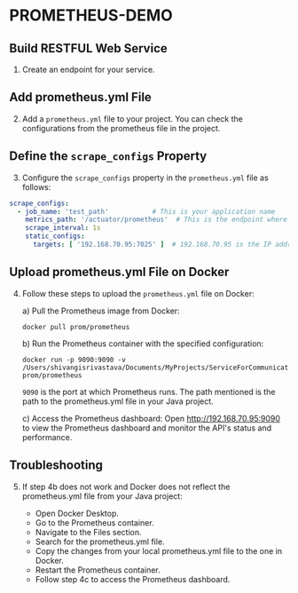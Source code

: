 # PROMETHEUS-DEMO

## Build RESTFUL Web Service

1. Create an endpoint for your service.

## Add prometheus.yml File

2. Add a `prometheus.yml` file to your project. You can check the configurations from the prometheus file in the project.

## Define the `scrape_configs` Property

3. Configure the `scrape_configs` property in the `prometheus.yml` file as follows:

```yaml
scrape_configs:
  - job_name: 'test_path'           # This is your application name
    metrics_path: '/actuator/prometheus'  # This is the endpoint where the data for prometheus metrics is present
    scrape_interval: 1s
    static_configs:
      targets: [ '192.168.70.95:7025' ]  # 192.168.70.95 is the IP address of your system, and 7025 is the port for the API built in your Java application
```

## Upload prometheus.yml File on Docker

4. Follow these steps to upload the `prometheus.yml` file on Docker:

   a) Pull the Prometheus image from Docker:
   ```
   docker pull prom/prometheus
   ```
   b) Run the Prometheus container with the specified configuration:
   ```
   docker run -p 9090:9090 -v /Users/shivangisrivastava/Documents/MyProjects/ServiceForCommunication/serviceB/src/main/resources/prometheus.yml prom/prometheus
   ```
   `9090` is the port at which Prometheus runs.
   The path mentioned is the path to the prometheus.yml file in your Java project.

   c) Access the Prometheus dashboard:
   Open http://192.168.70.95:9090 to view the Prometheus dashboard and monitor the API's status and performance.

## Troubleshooting

5. If step 4b does not work and Docker does not reflect the prometheus.yml file from your Java project:

   - Open Docker Desktop.
   - Go to the Prometheus container.
   - Navigate to the Files section.
   - Search for the prometheus.yml file.
   - Copy the changes from your local prometheus.yml file to the one in Docker.
   - Restart the Prometheus container.
   - Follow step 4c to access the Prometheus dashboard.
